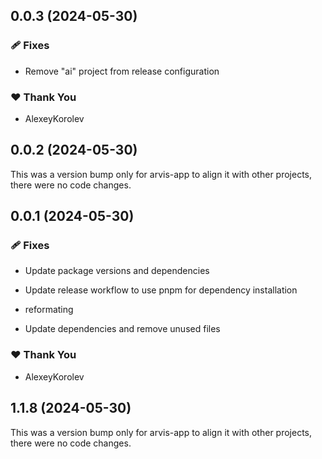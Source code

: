 ## 0.0.3 (2024-05-30)


### 🩹 Fixes

- Remove "ai" project from release configuration


### ❤️  Thank You

- AlexeyKorolev

## 0.0.2 (2024-05-30)

This was a version bump only for arvis-app to align it with other projects, there were no code changes.

## 0.0.1 (2024-05-30)


### 🩹 Fixes

- Update package versions and dependencies

- Update release workflow to use pnpm for dependency installation

- reformating

- Update dependencies and remove unused files


### ❤️  Thank You

- AlexeyKorolev

## 1.1.8 (2024-05-30)

This was a version bump only for arvis-app to align it with other projects, there were no code changes.